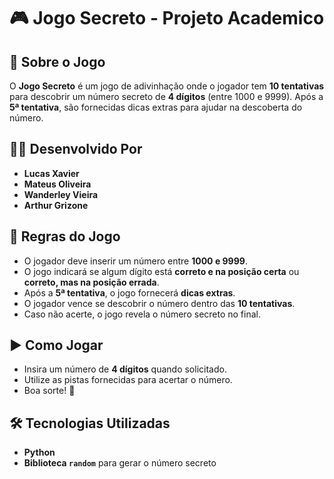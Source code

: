 # 🎮 Jogo Secreto - Projeto Academico

## 📌 Sobre o Jogo  
O **Jogo Secreto** é um jogo de adivinhação onde o jogador tem **10 tentativas** para descobrir um número secreto de **4 dígitos** (entre 1000 e 9999). Após a **5ª tentativa**, são fornecidas dicas extras para ajudar na descoberta do número.

## 👨‍💻 Desenvolvido Por  
- **Lucas Xavier**  
- **Mateus Oliveira**  
- **Wanderley Vieira**  
- **Arthur Grizone**  

## 🎯 Regras do Jogo  
- O jogador deve inserir um número entre **1000 e 9999**.  
- O jogo indicará se algum dígito está **correto e na posição certa** ou **correto, mas na posição errada**.  
- Após a **5ª tentativa**, o jogo fornecerá **dicas extras**.  
- O jogador vence se descobrir o número dentro das **10 tentativas**.  
- Caso não acerte, o jogo revela o número secreto no final.  

## ▶️ Como Jogar  

- Insira um número de **4 dígitos** quando solicitado.  
- Utilize as pistas fornecidas para acertar o número.  
- Boa sorte! 🎲  

## 🛠️ Tecnologias Utilizadas  
- **Python**  
- **Biblioteca `random`** para gerar o número secreto  
